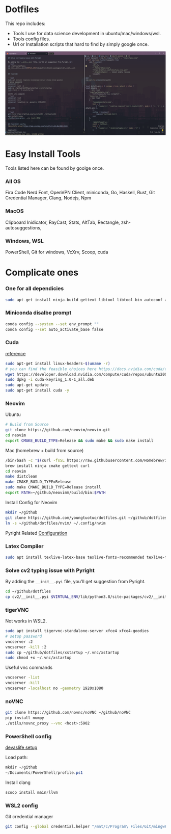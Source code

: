 # Dotfiles

This repo includes:
* Tools I use for data science development in ubuntu/mac/windows/wsl.
* Tools config files.
* Url or Installation scripts that hard to find by simply google once.

<p align="center">
    <img src="pictures/win.png"/>
</p>


# Easy Install Tools
Tools listed here can be found by goolge once.<br>
### All OS
Fira Code Nerd Font, OpenVPN Client, miniconda, Go, Haskell, Rust, Git Credential Manager, Clang, Nodejs, Npm

### MacOS
Clipboard Inidicator, RayCast, Stats, AltTab, Rectangle, zsh-autosuggestions,

### Windows, WSL
PowerShell, Git for windows, VcXrv, Scoop, cuda

# Complicate ones

### One for all dependicies
```bash
sudo apt-get install ninja-build gettext libtool libtool-bin autoconf automake cmake g++ pkg-config unzip curl doxygen -y build-essential clang libevent-dev ncurses-dev build-essential bison pkg-config git nodejs npm
```
### Miniconda disalbe prompt
```bash
conda config --system --set env_prompt ""
conda config --set auto_activate_base false
```
### Cuda
[reference](https://docs.nvidia.com/cuda/cuda-installation-guide-linux/index.html)

```bash
sudo apt-get install linux-headers-$(uname -r)
# you can find the feasible choices here https://docs.nvidia.com/cuda/cuda-installation-guide-linux/index.html#network-repo-installation-for-ubuntu
wget https://developer.download.nvidia.com/compute/cuda/repos/ubuntu2004/x86_64/cuda-keyring_1.0-1_all.deb
sudo dpkg -i cuda-keyring_1.0-1_all.deb
sudo apt-get update
sudo apt-get install cuda -y
```

### Neovim
  
Ubuntu
```bash
# Build from Source
git clone https://github.com/neovim/neovim.git
cd neovim
export CMAKE_BUILD_TYPE=Release && sudo make && sudo make install
```

Mac (homebrew + build from source)
  
```bash
/bin/bash -c "$(curl -fsSL https://raw.githubusercontent.com/Homebrew/install/HEAD/install.sh)"
brew install ninja cmake gettext curl
cd neovim
make distclean
make CMAKE_BUILD_TYPE=Release
sudo make CMAKE_BUILD_TYPE=Release install
export PATH=~/github/neovimm/build/bin:$PATH
```
Install Config for Neovim
  
```bash
mkdir ~/github
git clone https://github.com/youngtuotuo/dotfiles.git ~/github/dotfiles
ln -s ~/github/dotfiles/nvim/ ~/.config/nvim
```
Pyright Related [Configuration](https://github.com/microsoft/pyright/blob/main/docs/configuration.md)

### Latex Compiler

```bash
sudo apt install texlive-latex-base texlive-fonts-recommended texlive-fonts-extra texlive-latex-extra texlive-xetex latexmk -y
```

### Solve cv2 typing issue with Pyright

By adding the `__init__.pyi` file, you'll get suggestion from Pyright.<br>
```bash
cd ~/github/dotfiles
cp cv2/__init__.pyi $VIRTUAL_ENV/lib/python3.8/site-packages/cv2/__init__.pyi
```

### tigerVNC
Not works in WSL2.

```bash
sudo apt install tigervnc-standalone-server xfce4 xfce4-goodies
# setup password
vncserver :2
vncserver -kill :2
sudo cp ~/github/dotfiles/xstartup ~/.vnc/xstartup
sudo chmod +x ~/.vnc/xstartup
```
Useful vnc commands
```bash
vncserver -list
vncserver -kill
vncserver -localhost no -geometry 1920x1080
```

### noVNC

```bash
git clone https://github.com/novnc/noVNC ~/github/noVNC
pip install numpy
./utils/novnc_proxy --vnc <host>:5902
```

### PowerShell config
[devaslife setup](https://www.youtube.com/watch?v=5-aK2_WwrmM&t=540s)

Load path:
```powershell
mkdir ~/github
~/Documents/PowerShell/profile.ps1
```
Install clang
```powershell
scoop install main/llvm
```

### WSL2 config
Git credential manager
```bash
git config --global credential.helper "/mnt/c/Program\ Files/Git/mingw64/bin/git-credential-manager.exe"
```
